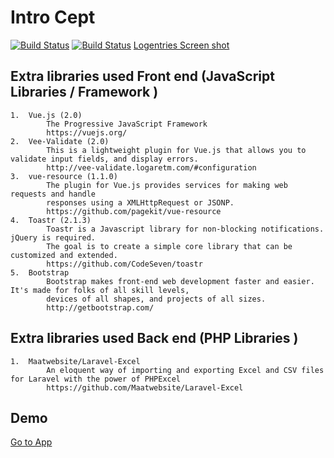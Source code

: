 # Intro Cept 

[![Build Status](https://travis-ci.org/laravel/framework.svg)](https://travis-ci.org/neroze/introcept-jumper)
[![Build Status](https://codeclimate.com/github/neroze/introcept-jumper/badges/gpa.svg)](https://codeclimate.com/github/neroze/introcept-jumper)
<a target="_blank" href="/screencapture-logentries-app-ddab999f-1485759322118.png" class="label label-info" >Logentries Screen shot </a>

## Extra libraries used Front end (JavaScript Libraries / Framework )
	1. 	Vue.js (2.0)
			The Progressive JavaScript Framework
			https://vuejs.org/
	2. 	Vee-Validate (2.0)
			This is a lightweight plugin for Vue.js that allows you to validate input fields, and display errors. 
			http://vee-validate.logaretm.com/#configuration
	3. 	vue-resource (1.1.0)
			The plugin for Vue.js provides services for making web requests and handle 
			responses using a XMLHttpRequest or JSONP.
			https://github.com/pagekit/vue-resource
	4.  Toastr (2.1.3)
			Toastr is a Javascript library for non-blocking notifications. jQuery is required. 
			The goal is to create a simple core library that can be customized and extended.
			https://github.com/CodeSeven/toastr
	5. 	Bootstrap
			Bootstrap makes front-end web development faster and easier. It's made for folks of all skill levels, 
			devices of all shapes, and projects of all sizes.
			http://getbootstrap.com/

## Extra libraries used Back end (PHP Libraries )
	1. 	Maatwebsite/Laravel-Excel
			An eloquent way of importing and exporting Excel and CSV files for Laravel with the power of PHPExcel
			https://github.com/Maatwebsite/Laravel-Excel

## Demo
[Go to App ](http://introcept-jumper.herokuapp.com/manage)